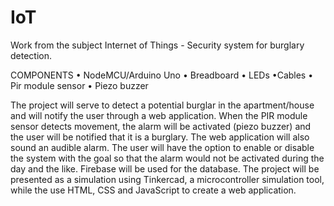 # IoT

Work from the subject Internet of Things - Security system for burglary detection. 

COMPONENTS
• NodeMCU/Arduino Uno
• Breadboard 
• LEDs
•Cables
• Pir module sensor
• Piezo buzzer

The project will serve to detect a potential burglar in the apartment/house and will notify the user
through a web application. When the PIR module sensor detects movement, the alarm will be activated (piezo
buzzer) and the user will be notified that it is a burglary. The web application will also
sound an audible alarm. The user will have the option to enable or disable the system with the goal
so that the alarm would not be activated during the day and the like. Firebase will be used for the database. The project
will be presented as a simulation using Tinkercad, a microcontroller simulation tool, while the
use HTML, CSS and JavaScript to create a web application.
